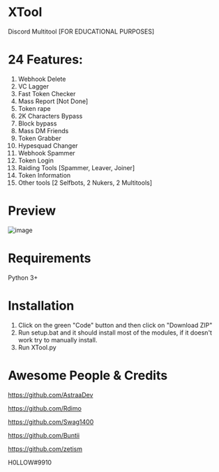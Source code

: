 # XTool
Discord Multitool [FOR EDUCATIONAL PURPOSES]


# 24 Features:


1. Webhook Delete
2. VC Lagger
3. Fast Token Checker
4. Mass Report [Not Done]
5. Token rape
6. 2K Characters Bypass
7. Block bypass
8. Mass DM Friends
9. Token Grabber
10. Hypesquad Changer
11. Webhook Spammer
12. Token Login
13. Raiding Tools [Spammer, Leaver, Joiner]
14. Token Information
15. Other tools [2 Selfbots, 2 Nukers, 2 Multitools]


# Preview

![image](https://user-images.githubusercontent.com/68393764/140603967-366f9b2e-cc17-4fdb-b468-068587031134.png)


# Requirements
Python 3+


# Installation
1. Click on the green "Code" button and then click on "Download ZIP"
2. Run setup.bat and it should install most of the modules, if it doesn't work try to manually install.
3. Run XTool.py


# Awesome People & Credits

https://github.com/AstraaDev

https://github.com/Rdimo

https://github.com/Swag1400

https://github.com/Buntii

https://github.com/zetism

H0LLOW#9910
